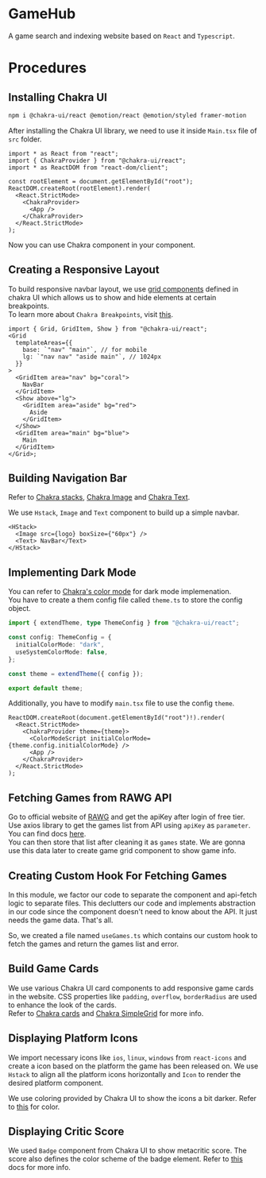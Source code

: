 # GameHub

A game search and indexing website based on `React` and `Typescript`.

# Procedures

## Installing Chakra UI

```bash
npm i @chakra-ui/react @emotion/react @emotion/styled framer-motion
```

After installing the Chakra UI library, we need to use it inside `Main.tsx` file of `src` folder.

```tsx
import * as React from "react";
import { ChakraProvider } from "@chakra-ui/react";
import * as ReactDOM from "react-dom/client";

const rootElement = document.getElementById("root");
ReactDOM.createRoot(rootElement).render(
  <React.StrictMode>
    <ChakraProvider>
      <App />
    </ChakraProvider>
  </React.StrictMode>
);
```

Now you can use Chakra component in your component.

## Creating a Responsive Layout

To build responsive navbar layout, we use [grid components](https://chakra-ui.com/docs/components/grid#template-columns) defined in chakra UI which allows us to show and hide elements at certain breakpoints.  
To learn more about `Chakra Breakpoints`, visit [this](https://chakra-ui.com/docs/styled-system/responsive-styles#customizing-breakpoints).

```tsx
import { Grid, GridItem, Show } from "@chakra-ui/react";
<Grid
  templateAreas={{
    base: `"nav" "main"`, // for mobile
    lg: `"nav nav" "aside main"`, // 1024px
  }}
>
  <GridItem area="nav" bg="coral">
    NavBar
  </GridItem>
  <Show above="lg">
    <GridItem area="aside" bg="red">
      Aside
    </GridItem>
  </Show>
  <GridItem area="main" bg="blue">
    Main
  </GridItem>
</Grid>;
```

## Building Navigation Bar

Refer to [Chakra stacks](https://chakra-ui.com/docs/components/stack#stack-items-horizontally), [Chakra Image](https://chakra-ui.com/docs/components/image) and [Chakra Text](https://chakra-ui.com/docs/components/text).

We use `Hstack`, `Image` and `Text` component to build up a simple navbar.

```tsx
<HStack>
  <Image src={logo} boxSize={"60px"} />
  <Text> NavBar</Text>
</HStack>
```

## Implementing Dark Mode

You can refer to [Chakra's color mode](https://chakra-ui.com/docs/styled-system/color-mode) for dark mode implemenation.  
You have to create a them config file called `theme.ts` to store the config object.

```ts
import { extendTheme, type ThemeConfig } from "@chakra-ui/react";

const config: ThemeConfig = {
  initialColorMode: "dark",
  useSystemColorMode: false,
};

const theme = extendTheme({ config });

export default theme;
```

Additionally, you have to modify `main.tsx` file to use the config `theme`.

```tsx
ReactDOM.createRoot(document.getElementById("root")!).render(
  <React.StrictMode>
    <ChakraProvider theme={theme}>
      <ColorModeScript initialColorMode={theme.config.initialColorMode} />
      <App />
    </ChakraProvider>
  </React.StrictMode>
);
```

## Fetching Games from RAWG API

Go to official website of [RAWG](https://rawg.io/) and get the apiKey after login of free tier.  
Use axios library to get the games list from API using `apiKey` as `parameter`. You can find docs [here](https://api.rawg.io/docs).  
You can then store that list after cleaning it as `games` state. We are gonna use this data later to create game grid component to show game info.

## Creating Custom Hook For Fetching Games

In this module, we factor our code to separate the component and api-fetch logic to separate files. This declutters our code and implements abstraction in our code since the component doesn't need to know about the API. It just needs the game data. That's all.

So, we created a file named `useGames.ts` which contains our custom hook to fetch the games and return the games list and error.

## Build Game Cards

We use various Chakra UI card components to add responsive game cards in the website. CSS properties like `padding`, `overflow`, `borderRadius` are used to enhance the look of the cards.  
Refer to [Chakra cards](https://chakra-ui.com/docs/components/card) and [Chakra SimpleGrid](https://chakra-ui.com/docs/components/simple-grid#changing-the-spacing-for-columns-and-rows) for more info.

## Displaying Platform Icons

We import necessary icons like `ios`, `linux`, `windows` from `react-icons` and create a icon based on the platform the game has been released on. We use `Hstack` to align all the platform icons horizontally and `Icon` to render the desired platform component.

We use coloring provided by Chakra UI to show the icons a bit darker. Refer to [this](https://chakra-ui.com/docs/styled-system/theme#black--white) for color.

## Displaying Critic Score

We used `Badge` component from Chakra UI to show metacritic score. The score also defines the color scheme of the badge element. Refer to [this](https://chakra-ui.com/docs/components/badge/usage#usage) docs for more info.
